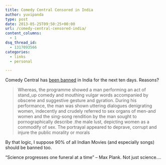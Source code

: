 ```yaml
---
title: Comedy Central Censored in India
author: yuvipanda
type: post
date: 2013-05-25T09:50:25+00:00
url: /comedy-central-censored-india/
content_columns:
  - 1
dsq_thread_id:
  - 1317093566
categories:
  - links
  - personal

---
```

Comedy Central has [been banned][1] in India for the next ten days. Reasons?

> Whereas, the programme showed a man performing an act of stand_up comedy and mouthing vulgar words accompanied by obscene and suggestive gesture and gyration. During his performance, the man was shown uttering dialogues denigrating women, indecently and crudely referred to sex organs of men-and women and the sing-song rendition by the man sought to pornographically describe .the male lust, depicting women as a commodify of sex. The portrayal appeared to deprave, corrupt and injure the public morality or morals

By that logic, I suppose 90% of all Indian Movies (and especially songs) should be banned too.

&#8220;Science progresses one funeral at a time&#8221; &#8211; Max Plank. Not just science&#8230;.

 [1]: http://mib.nic.in/writereaddata/html_en_files/content_reg/ComedyCentral.pdf